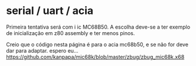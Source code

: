 # serial / uart / acia

Primeira tentativa será com i ic MC68B50. A escolha deve-se a ter exemplo de inicialização em z80 assembly e ter menos pinos.

Creio que o código nesta página é para o acia mc68b50, e se não for deve dar para adaptar. espero eu...   
https://github.com/kanpapa/mic68k/blob/master/zbug/zbug_mic68k.x68  
  
